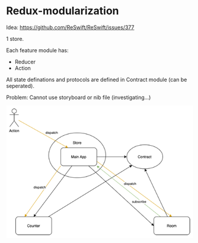 # Redux-modularization

Idea: https://github.com/ReSwift/ReSwift/issues/377

1 store.

Each feature module has:
- Reducer
- Action

All state definations and protocols are defined in Contract module (can be seperated).

Problem: Cannot use storyboard or nib file (investigating...)

![Workflow](redux.png)
